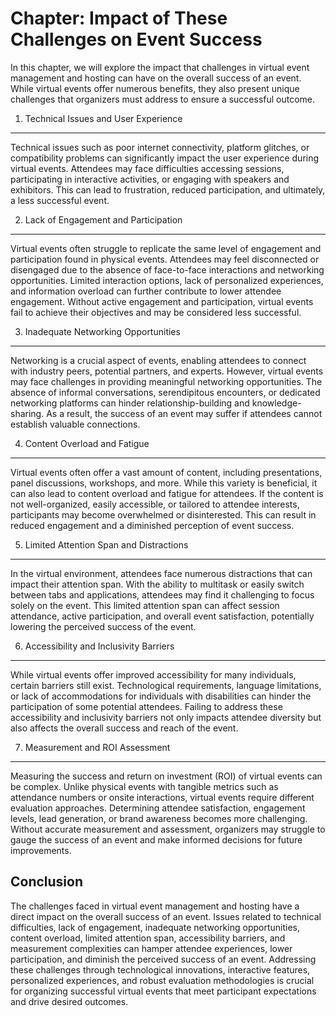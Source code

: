 Chapter: Impact of These Challenges on Event Success
====================================================

In this chapter, we will explore the impact that challenges in virtual event management and hosting can have on the overall success of an event. While virtual events offer numerous benefits, they also present unique challenges that organizers must address to ensure a successful outcome.

1. Technical Issues and User Experience
---------------------------------------

Technical issues such as poor internet connectivity, platform glitches, or compatibility problems can significantly impact the user experience during virtual events. Attendees may face difficulties accessing sessions, participating in interactive activities, or engaging with speakers and exhibitors. This can lead to frustration, reduced participation, and ultimately, a less successful event.

2. Lack of Engagement and Participation
---------------------------------------

Virtual events often struggle to replicate the same level of engagement and participation found in physical events. Attendees may feel disconnected or disengaged due to the absence of face-to-face interactions and networking opportunities. Limited interaction options, lack of personalized experiences, and information overload can further contribute to lower attendee engagement. Without active engagement and participation, virtual events fail to achieve their objectives and may be considered less successful.

3. Inadequate Networking Opportunities
--------------------------------------

Networking is a crucial aspect of events, enabling attendees to connect with industry peers, potential partners, and experts. However, virtual events may face challenges in providing meaningful networking opportunities. The absence of informal conversations, serendipitous encounters, or dedicated networking platforms can hinder relationship-building and knowledge-sharing. As a result, the success of an event may suffer if attendees cannot establish valuable connections.

4. Content Overload and Fatigue
-------------------------------

Virtual events often offer a vast amount of content, including presentations, panel discussions, workshops, and more. While this variety is beneficial, it can also lead to content overload and fatigue for attendees. If the content is not well-organized, easily accessible, or tailored to attendee interests, participants may become overwhelmed or disinterested. This can result in reduced engagement and a diminished perception of event success.

5. Limited Attention Span and Distractions
------------------------------------------

In the virtual environment, attendees face numerous distractions that can impact their attention span. With the ability to multitask or easily switch between tabs and applications, attendees may find it challenging to focus solely on the event. This limited attention span can affect session attendance, active participation, and overall event satisfaction, potentially lowering the perceived success of the event.

6. Accessibility and Inclusivity Barriers
-----------------------------------------

While virtual events offer improved accessibility for many individuals, certain barriers still exist. Technological requirements, language limitations, or lack of accommodations for individuals with disabilities can hinder the participation of some potential attendees. Failing to address these accessibility and inclusivity barriers not only impacts attendee diversity but also affects the overall success and reach of the event.

7. Measurement and ROI Assessment
---------------------------------

Measuring the success and return on investment (ROI) of virtual events can be complex. Unlike physical events with tangible metrics such as attendance numbers or onsite interactions, virtual events require different evaluation approaches. Determining attendee satisfaction, engagement levels, lead generation, or brand awareness becomes more challenging. Without accurate measurement and assessment, organizers may struggle to gauge the success of an event and make informed decisions for future improvements.

Conclusion
----------

The challenges faced in virtual event management and hosting have a direct impact on the overall success of an event. Issues related to technical difficulties, lack of engagement, inadequate networking opportunities, content overload, limited attention span, accessibility barriers, and measurement complexities can hamper attendee experiences, lower participation, and diminish the perceived success of an event. Addressing these challenges through technological innovations, interactive features, personalized experiences, and robust evaluation methodologies is crucial for organizing successful virtual events that meet participant expectations and drive desired outcomes.

